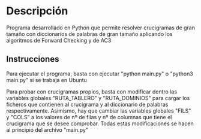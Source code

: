 <h1>Descripción</h1>

Programa desarrollado en Python que permite resolver crucigramas de gran tamaño con diccionarios de palabras de gran tamaño aplicando los algoritmos de Forward Checking y de AC3

<h2>Instrucciones</h2>

Para ejecutar el programa, basta con ejecutar "python main.py" o "python3 main.py" si se trabaja en Ubuntu

Para probar con crucigramas propios, basta con modificar dentro las variables globales "RUTA_TABLERO" y "RUTA_DOMINIOS" para cargar los ficheros que contienen al crucigrama y al diccionario de palabras respectivamente. Asimismo, hay que cambiar las variables globales "FILS" y "COLS" a los valores de nº de filas y nº de columnas que tiene el crucigrama que se desee comprobar. Todas estas modificaciones se hacen al principio del archivo "main.py"